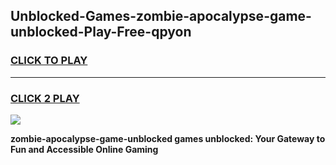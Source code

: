 
## Unblocked-Games-zombie-apocalypse-game-unblocked-Play-Free-qpyon
<h3>
<a href="https://premium76.site?title=zombie-apocalypse-game-unblocked&ref=23A">CLICK TO PLAY</a></h3>
<hr>

<h3>
<a href="https://premium76.site?title=zombie-apocalypse-game-unblocked&ref=23A">CLICK 2 PLAY</a>
  
</h3>

<a href="https://premium76.site?title=zombie-apocalypse-game-unblocked&ref=23A"><img src="https://clearcache.store/games.png"></a>


**zombie-apocalypse-game-unblocked games unblocked: Your Gateway to Fun and Accessible Online Gaming**
